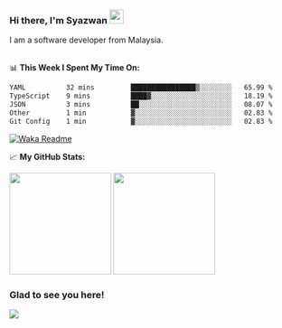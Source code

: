 ### Hi there, I'm Syazwan <img src="https://media.giphy.com/media/hvRJCLFzcasrR4ia7z/giphy.gif" width="25px">
I am a software developer from Malaysia.
<br/><br/>

📊 **This Week I Spent My Time On:**
<!--START_SECTION:waka-->

```txt
YAML          32 mins         ████████████████▒░░░░░░░░   65.99 %
TypeScript    9 mins          ████▓░░░░░░░░░░░░░░░░░░░░   18.19 %
JSON          3 mins          ██░░░░░░░░░░░░░░░░░░░░░░░   08.07 %
Other         1 min           ▓░░░░░░░░░░░░░░░░░░░░░░░░   02.83 %
Git Config    1 min           ▓░░░░░░░░░░░░░░░░░░░░░░░░   02.83 %
```

<!--END_SECTION:waka-->
[![Waka Readme](https://github.com/syazwanz/syazwanz/actions/workflows/wakatime.yml/badge.svg)](https://github.com/syazwanz/syazwanz/actions/workflows/wakatime.yml)

📈 **My GitHub Stats:**

<p>
  <img height="180em" src="https://github-readme-stats.vercel.app/api?username=syazwanz&show_icons=true&hide_border=false&&count_private=true&include_all_commits=true" />
  <img height="180em" src="https://github-readme-stats.vercel.app/api/top-langs/?username=syazwanz&exclude_repo=KNN-Image-Classification&show_icons=true&hide_border=false&layout=compact&langs_count=8"/>
</p>

### Glad to see you here!
![](https://visitor-badge.glitch.me/badge?page_id=syazwanz.syazwanz)
